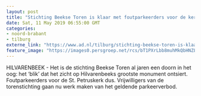 ```yaml
---
layout: post
title: "Stichting Beekse Toren is klaar met foutparkeerders voor de kerk"
date: Sat, 11 May 2019 06:55:00 GMT
categories: 
- noord-brabant 
- tilburg 
externe_link: "https://www.ad.nl/tilburg/stichting-beekse-toren-is-klaar-met-foutparkeerders-voor-de-kerk~a05723d9/"
feature_image: "https://images0.persgroep.net/rcs/bT1PXrLbb8muhMkQbHNZLo0Azqs/diocontent/147860315/_fitwidth/400/?appId=21791a8992982cd8da851550a453bd7f&quality=0.7"
---
```


HILVARENBEEK - Het is de stichting Beekse Toren al jaren een doorn in het oog: het ‘blik’ dat het zicht op Hilvarenbeeks grootste monument ontsiert. Foutparkeerders voor de St. Petruskerk dus. Vrijwilligers van de torenstichting gaan nu werk maken van het geldende parkeerverbod.
